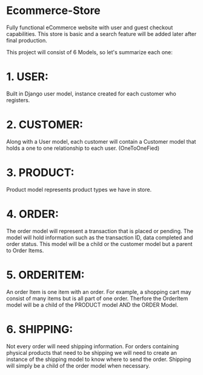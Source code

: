 # Ecommerce-Store

Fully functional eCommerce website with user and guest checkout capabilities. This store is basic and a search feature will be added later after final production.

This project will consist of 6 Models, so let's summarize each one:

# 1. USER:
Built in Django user model,  instance created for each customer who registers.

# 2. CUSTOMER:
Along with a User model, each customer will contain a Customer model that holds a one to one relationship to each user. (OneToOneFied)

# 3. PRODUCT:
Product model represents product types we have in store.

# 4. ORDER:
The order model will represent a transaction that is placed or pending. The model will hold information such as the transaction ID, data completed and order status. This model will be a child or the customer model but a parent to Order Items.

# 5. ORDERITEM:
An order Item is one item with an order. For example, a shopping cart may consist of many items but is all part of one order. Therfore the OrderItem model will be a child of the PRODUCT model AND the ORDER Model.

# 6. SHIPPING:
Not every order will need shipping information. For orders containing physical products that need to be shipping we will need to create an instance of the shipping model to know where to send the order. Shipping will simply be a child of the order model when necessary.
